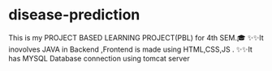 # disease-prediction
This is my PROJECT BASED LEARNING PROJECT(PBL) for 4th SEM.🎓
✨✨It inovolves JAVA in Backend ,Frontend is made using HTML,CSS,JS .
✨✨It has MYSQL Database connection using tomcat server
